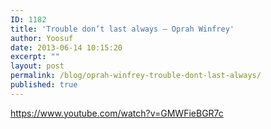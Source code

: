 ```yaml
---
ID: 1182
title: 'Trouble don’t last always – Oprah Winfrey'
author: Yoosuf
date: 2013-06-14 10:15:20
excerpt: ""
layout: post
permalink: /blog/oprah-winfrey-trouble-dont-last-always/
published: true
---
```

https://www.youtube.com/watch?v=GMWFieBGR7c